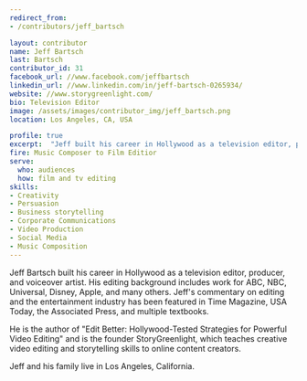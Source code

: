 ```yaml
---
redirect_from:
- /contributors/jeff_bartsch

layout: contributor
name: Jeff Bartsch
last: Bartsch
contributor_id: 31
facebook_url: //www.facebook.com/jeffbartsch
linkedin_url: //www.linkedin.com/in/jeff-bartsch-0265934/
website: //www.storygreenlight.com/
bio: Television Editor
image: /assets/images/contributor_img/jeff_bartsch.png
location: Los Angeles, CA, USA

profile: true
excerpt:  "Jeff built his career in Hollywood as a television editor, producer, and voiceover artist. Career Path: Music Composer to Film Editior"
fire: Music Composer to Film Editior
serve:
  who: audiences
  how: film and tv editing
skills:
- Creativity
- Persuasion
- Business storytelling
- Corporate Communications
- Video Production
- Social Media
- Music Composition
---
```

Jeff Bartsch built his career in Hollywood as a television editor, producer, and voiceover artist. His editing background includes work for ABC, NBC, Universal, Disney, Apple, and many others. Jeff's commentary on editing and the entertainment industry has been featured in Time Magazine, USA Today, the Associated Press, and multiple textbooks.

He is the author of "Edit Better: Hollywood-Tested Strategies for Powerful Video Editing" and is the founder StoryGreenlight, which teaches creative video editing and storytelling skills to online content creators.

Jeff and his family live in Los Angeles, California.